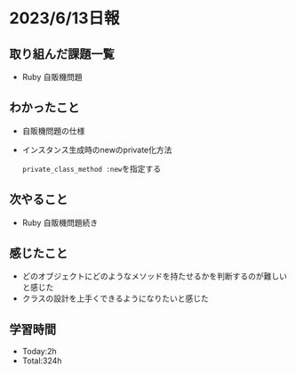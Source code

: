 # 2023/6/13日報


## 取り組んだ課題一覧
- Ruby 自販機問題

## わかったこと
- 自販機問題の仕様
- インスタンス生成時のnewのprivate化方法

  `private_class_method :new`を指定する


## 次やること
- Ruby 自販機問題続き

## 感じたこと
- どのオブジェクトにどのようなメソッドを持たせるかを判断するのが難しいと感じた
- クラスの設計を上手くできるようになりたいと感じた

## 学習時間
- Today:2h
- Total:324h

